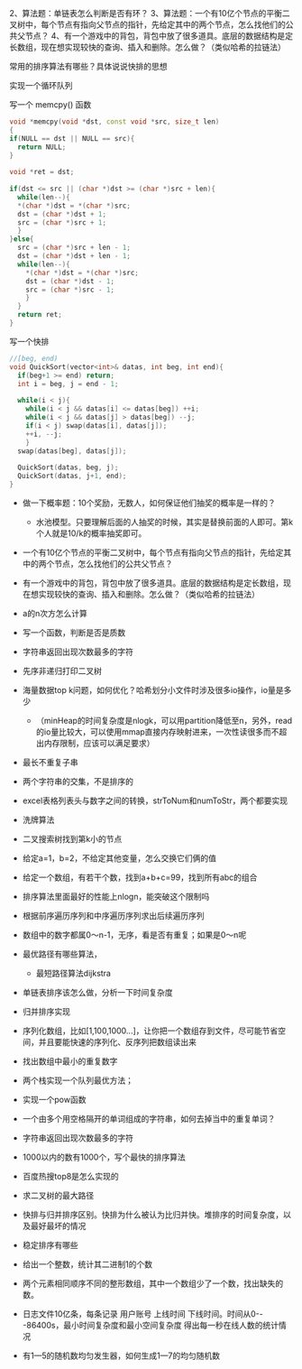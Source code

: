 2、算法题：单链表怎么判断是否有环？
3、算法题：一个有10亿个节点的平衡二叉树中，每个节点有指向父节点的指针，先给定其中的两个节点，怎么找他们的公共父节点？
4、有一个游戏中的背包，背包中放了很多道具。底层的数据结构是定长数组，现在想实现较快的查询、插入和删除。怎么做？（类似哈希的拉链法）

常用的排序算法有哪些？具体说说快排的思想

实现一个循环队列

写一个 memcpy() 函数
```c++
void *memcpy(void *dst, const void *src, size_t len) 
{ 
if(NULL == dst || NULL == src){ 
  return NULL; 
} 
 
void *ret = dst; 
 
if(dst <= src || (char *)dst >= (char *)src + len){ 
  while(len--){
  *(char *)dst = *(char *)src; 
  dst = (char *)dst + 1; 
  src = (char *)src + 1; 
  } 
}else{ 
  src = (char *)src + len - 1; 
  dst = (char *)dst + len - 1; 
  while(len--){
    *(char *)dst = *(char *)src; 
    dst = (char *)dst - 1; 
    src = (char *)src - 1; 
    } 
  } 
  return ret; 
}
```

写一个快排
```c++
//[beg, end)
void QuickSort(vector<int>& datas, int beg, int end){
  if(beg+1 >= end) return;
  int i = beg, j = end - 1;
 
  while(i < j){
    while(i < j && datas[i] <= datas[beg]) ++i;
    while(i < j && datas[j] > datas[beg]) --j;
    if(i < j) swap(datas[i], datas[j]);
    ++i, --j;
    }
  swap(datas[beg], datas[j]);
 
  QuickSort(datas, beg, j);
  QuickSort(datas, j+1, end);
}
```

- 做一下概率题：10个奖励，无数人，如何保证他们抽奖的概率是一样的？
  - 水池模型。只要理解后面的人抽奖的时候，其实是替换前面的人即可。第k个人就是10/k的概率抽奖即可。

- 一个有10亿个节点的平衡二叉树中，每个节点有指向父节点的指针，先给定其中的两个节点，怎么找他们的公共父节点？

- 有一个游戏中的背包，背包中放了很多道具。底层的数据结构是定长数组，现在想实现较快的查询、插入和删除。怎么做？（类似哈希的拉链法）

- a的n次方怎么计算

- 写一个函数，判断是否是质数

- 字符串返回出现次数最多的字符

- 先序非递归打印二叉树

- 海量数据top k问题，如何优化？哈希划分小文件时涉及很多io操作，io量是多少
  - （minHeap的时间复杂度是nlogk，可以用partition降低至n，另外，read的io量比较大，可以使用mmap直接内存映射进来，一次性读很多而不超出内存限制，应该可以满足要求）

- 最长不重复子串

- 两个字符串的交集，不是排序的

- excel表格列表头与数字之间的转换，strToNum和numToStr，两个都要实现

- 洗牌算法

- 二叉搜索树找到第k小的节点

- 给定a=1，b=2，不给定其他变量，怎么交换它们俩的值

- 给定一个数组，有若干个数，找到a+b+c=99，找到所有abc的组合

- 排序算法里面最好的性能上nlogn，能突破这个限制吗

- 根据前序遍历序列和中序遍历序列求出后续遍历序列

- 数组中的数字都属0～n-1，无序，看是否有重复；如果是0～n呢

- 最优路径有哪些算法，
  - 最短路径算法dijkstra

- 单链表排序该怎么做，分析一下时间复杂度

- 归并排序实现

- 序列化数组，比如[1,100,1000...]，让你把一个数组存到文件，尽可能节省空间，并且要能快速的序列化、反序列把数组读出来

- 找出数组中最小的重复数字

- 两个栈实现一个队列最优方法；
- 实现一个pow函数
- 一个由多个用空格隔开的单词组成的字符串，如何去掉当中的重复单词？
- 字符串返回出现次数最多的字符

- 1000以内的数有1000个，写个最快的排序算法

- 百度热搜top8是怎么实现的

- 求二叉树的最大路径

- 快排与归并排序区别。快排为什么被认为比归并快。堆排序的时间复杂度，以及最好最坏的情况
- 稳定排序有哪些

- 给出一个整数，统计其二进制1的个数

- 两个元素相同顺序不同的整形数组，其中一个数组少了一个数，找出缺失的数。

- 日志文件10亿条，每条记录 用户账号 上线时间 下线时间。时间从0---86400s，最小时间复杂度和最小空间复杂度  得出每一秒在线人数的统计情况

- 有1—5的随机数均匀发生器，如何生成1—7的均匀随机数